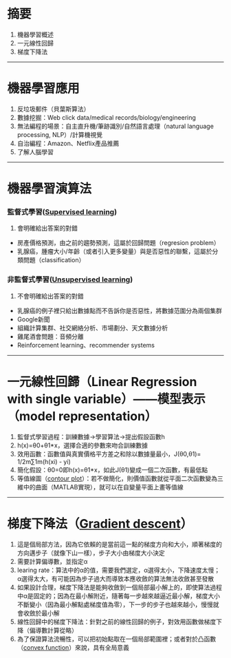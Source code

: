# 摘要

1. 機器學習概述<br>
2. 一元線性回歸<br>
3. 梯度下降法<br>
---
# 機器學習應用

1. 反垃圾郵件（貝葉斯算法）<br>
2. 數據挖掘：Web click data/medical records/biology/engineering<br>
3. 無法編程的場景：自主直升機/筆跡識別/自然語言處理（natural language processing, NLP）/計算機視覺<br>
4. 自治編程：Amazon、Netflix產品推薦<br>
5. 了解人腦學習<br>
---
# 機器學習演算法

### 監督式學習([Supervised learning](https://zh.wikipedia.org/wiki/%E7%9B%A3%E7%9D%A3%E5%BC%8F%E5%AD%B8%E7%BF%92))

1. 會明確給出答案的對錯<br>
  * 房產價格預測，由之前的趨勢預測，這屬於回歸問題（regresion problem）<br>
  * 乳腺癌，腫瘤大小/年齡（或者引入更多變量）與是否惡性的聯繫，這屬於分類問題（classification）<br>

### 非監督式學習([Unsupervised learning](https://zh.wikipedia.org/wiki/%E9%9D%9E%E7%9B%A3%E7%9D%A3%E5%BC%8F%E5%AD%B8%E7%BF%92))

1. 不會明確給出答案的對錯<br>
  * 乳腺癌的例子裡只給出數據點而不告訴你是否惡性，將數據范圍分為兩個集群<br>
  * Google新聞<br>
  * 組織計算集群、社交網絡分析、市場劃分、天文數據分析<br>
  * 雞尾酒會問題：音頻分離<br>
  * Reinforcement learning、recommender systems<br>
---
# 一元線性回歸（Linear Regression with single variable）——模型表示（model representation）

1. 監督式學習過程：訓練數據->學習算法->提出假設函數h<br>
2. h(x)=θ0+θ1*x，選擇合適的參數來吻合訓練數據<br>
3. 效用函數：函數值與真實價格平方差之和除以數據量最小，J(θ0,θ1)= 1/2m∑1m(h(xi) - yi)<br>
4. 簡化假設：θ0=0即h(x)=θ1*x，如此J(θ1)變成一個二次函數，有最低點<br>
5. 等值線圖（[contour plot](https://zh.wikipedia.org/wiki/%E7%AD%89%E9%AB%98%E7%B7%9A)）：若不做簡化，則價值函數就從平面二次函數變為三維中的曲面（MATLAB實現），就可以在自變量平面上畫等值線<br>
---

# 梯度下降法（[Gradient descent](https://zh.wikipedia.org/wiki/%E6%A2%AF%E5%BA%A6%E4%B8%8B%E9%99%8D%E6%B3%95)）

1. 這是個局部方法，因為它依賴的是當前這一點的梯度方向和大小，順著梯度的方向邁步子（就像下山一樣），步子大小由梯度大小決定<br>
2. 需要計算偏導數，並指定α<br>
3. learing rate：算法中的α的值，需要我們選定，α選得太小，下降速度太慢；α選得太大，有可能因為步子過大而導致本應收斂的算法無法收斂甚至發散<br>
4. 如果設計合理，梯度下降法是能夠收斂到一個局部最小解上的，即使算法過程中α是固定的；因為在最小解附近，隨著每一步越來越逼近最小解，梯度大小不斷變小（因為最小解點處梯度值為零），下一步的步子也越來越小，慢慢就會收斂於最小解<br>
5. 線性回歸中的梯度下降法：針對之前的線性回歸的例子，對效用函數做梯度下降（偏導數計算從略）<br>
6. 為了保證算法流暢性，可以把初始點取在一個局部範圍裡；或者對於凸函數（[convex function](https://zh.wikipedia.org/wiki/%E5%87%B8%E5%87%BD%E6%95%B0)）來說，具有全局意義<br>
